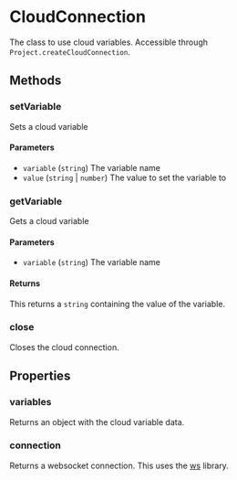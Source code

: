 # CloudConnection
The class to use cloud variables. Accessible through `Project.createCloudConnection`.
## Methods
### setVariable
Sets a cloud variable
#### Parameters
- `variable` (`string`) The variable name
- `value` (`string` | `number`) The value to set the variable to

### getVariable
Gets a cloud variable
#### Parameters
- `variable` (`string`) The variable name
#### Returns
This returns a `string` containing the value of the variable.

### close
Closes the cloud connection.

## Properties
### variables
Returns an object with the cloud variable data.
### connection
Returns a websocket connection. This uses the [ws](https://github.com/websockets/ws) library.